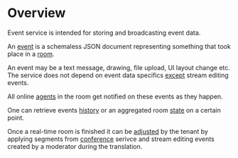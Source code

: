 # Overview

Event service is intended for storing and broadcasting event data.

An [event](api.event.md#event) is a schemaless JSON document representing something that took place
in a [room](api.room.md#room).

An event may be a text message, drawing, file upload, UI layout change etc.
The service does not depend on event data specifics [except](api.event.md#stream-editing-events)
stream editing events.

All online [agents](api.agent.md#agent) in the room get notified on these
events as they happen.

One can retrieve events [history](api.event.list.md) or an aggregated room
[state](api.state.md) on a certain point.

Once a real-time room is finished it can be [adjusted](api.room.adjust.md) by the tenant
by applying segments from [conference][conference] serivce and stream editing events created
by a moderator during the translation.

[conference]:https://docs.netology-group.services/conference/index.html
